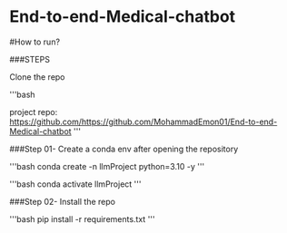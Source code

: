 # End-to-end-Medical-chatbot

#How to run?

###STEPS 

Clone the repo 

'''bash

project repo: https://github.com/https://github.com/MohammadEmon01/End-to-end-Medical-chatbot
'''

###Step 01- Create a conda env after opening the repository 

'''bash 
conda create -n llmProject python=3.10 -y
'''

'''bash
conda activate llmProject
'''

###Step 02- Install the repo 

'''bash 
pip install -r requirements.txt
'''
